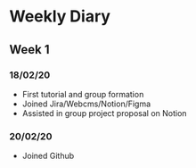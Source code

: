 # Weekly Diary

## Week 1

### 18/02/20

- First tutorial and group formation
- Joined Jira/Webcms/Notion/Figma
- Assisted in group project proposal on Notion

### 20/02/20

- Joined Github
